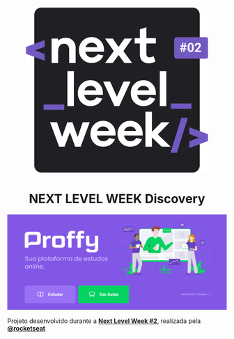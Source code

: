 <p align="center">
  <img src=https://github.com/Vinimoura/RocketSeat-NLW2_Discovery_Proffy/blob/master/nextlevelweek2.svg
       </p>
  
  <h1 align="center">NEXT LEVEL WEEK Discovery</h1>
  
  <p align="center">
    <img src=https://github.com/Vinimoura/RocketSeat-NLW2_Discovery_Proffy/blob/master/Home.png
         </p>
   <div align center="center"> Projeto desenvolvido durante a <strong><a href="https://nextlevelweek.com/" rel="nofollow"> Next Level Week #2</a></strong>, realizada pela <strong><a href="https://github.com/Rocketseat">@rocketseat</a></strong>
 
